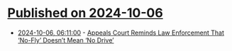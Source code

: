 # [Published on 2024-10-06](index.md)

* [2024-10-06, 06:11:00](https://soylentnews.org/article.pl?sid=24/10/05/0211220&from=rss) - [Appeals Court Reminds Law Enforcement That ‘No-Fly’ Doesn’t Mean ‘No Drive’](https://soylentnews.org/article.pl?sid=24/10/05/0211220&from=rss)
